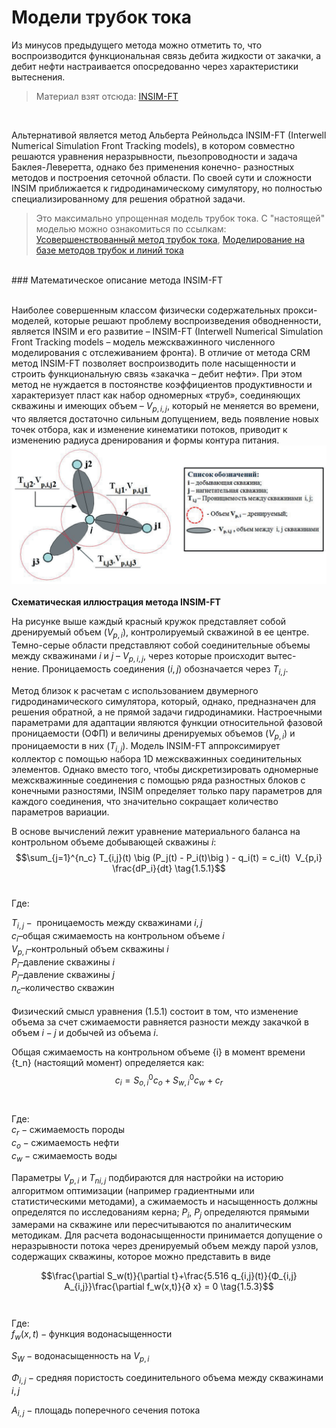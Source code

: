 
# Модели трубок тока

  

Из минусов предыдущего метода можно отметить то, что воспроизводится функциональная связь дебита жидкости от закачки, а дебит нефти настраивается опосредованно через характеристики вытеснения. <br>


> Материал взят отсюда: [INSIM-FT](https://togi.ru/wp-content/uploads/2022/05/6.pdf)

<br>

Альтернативой является метод Альберта Рейнольдса INSIM-FT (Interwell Numerical Simulation Front Tracking models), в котором совместно решаются уравнения неразрывности, пьезопроводности и задача Баклея-Леверетта, однако без применения конечно- разностных методов и построения сеточной области. По своей сути и сложности INSIM приближается к гидродинамическому симулятору, но полностью специализированному для решения обратной задачи.<br>
> Это максимально упрощенная модель трубок тока. С "настоящей" моделью можно ознакомиться по ссылкам: [Усовершенствованный метод трубок тока](https://cyberleninka.ru/article/n/usovershenstvovannyy-metod-trubok-toka-higginsa-leytona-dlya-modelirovaniya-zavodneniya-neftyanyh-mestorozhdeniy/viewer), [Моделирование на базе методов трубок и линий тока](https://cyberleninka.ru/article/n/modelirovanie-na-baze-metodov-trubok-i-liniy-toka/viewer)
<br>
### Математическое описание метода INSIM-FT<br>

<br>

Наиболее совершенным классом физически содержательных прокси-моделей, которые решают проблему воспроизведения обводненности, является INSIM и его развитие – INSIM-FT (Interwell Numerical Simulation Front Tracking models – модель межскважинного численного моделирования с отслеживанием фронта). В отличие от метода CRM метод INSIM-FT позволяет воспроизводить поле насыщенности и строить функциональную связь «закачка – дебит нефти». При этом метод не нуждается в постоянстве коэффициентов продуктивности и характеризует пласт как набор одномерных «труб», соединяющих скважины и имеющих объем – $V_{p,i,j}$, который не меняется во времени, что является достаточно сильным допущением, ведь появление новых точек отбора, как и изменение кинематики потоков, приводит к изменению радиуса дренирования и формы контура питания.<br>
![Схематическая иллюстрация метода INSIM-FT](../files/Pasted%20image%2020240131150324.png)<br>
<br>
**Схематическая иллюстрация метода INSIM-FT**<br>

На рисунке выше каждый красный кружок представляет собой дренируемый объем ($V_{p,i}$), контролируемый скважиной в ее центре. Темно-серые области представляют собой соединительные объемы между скважинами $i$ и $j$ – $V_{p,i,j}$, через которые происходит вытес- нение. Проницаемость соединения ($i, j$) обозначается через $T_{i,j}$.<br>

Метод близок к расчетам с использованием двумерного гидродинамического симулятора, который, однако, предназначен для решения обратной, а не прямой задачи гидродинамики. Настроечными параметрами для адаптации являются функции относительной фазовой проницаемости (ОФП) и величины дренируемых объемов ($V_{p,i}$) и проницаемости в них ($T_{i,j}$). Модель INSIM-FT аппроксимирует коллектор с помощью набора 1D межскважинных соединительных элементов. Однако вместо того, чтобы дискретизировать одномерные межскважинные соединения с помощью ряда разностных блоков с конечными разностями, INSIM определяет только пару параметров для каждого соединения, что значительно сокращает количество параметров вариации.<br>

В основе вычислений лежит уравнение материального баланса на контрольном объеме добывающей скважины $i$:<br>
$$\sum_{j=1}^{n_c} T_{i,j}(t) \big (P_j(t) - P_i(t)\big ) - q_i(t) = c_i(t)  V_{p,i} \frac{dP_i}{dt} \tag{1.5.1}$$<br>

Где:<br>

$T_{i,j} - \textrm{ проницаемость между скважинами } i, j$<br>
$c_i – \textrm{общая сжимаемость на контрольном объеме }i$<br>
$V_{p, i} – \textrm{контрольный объем скважины }i$<br>
$P_i – \textrm{давление скважины }i$<br>
$P_j – \textrm{давление скважины }j$<br>
$n_с– \textrm{количество скважин}$<br><br>
Физический смысл уравнения (1.5.1) состоит в том, что изменение объема за счет сжимаемости равняется разности между закачкой в объем $i-j$ и добычей из объема $i$. <br>

Общая сжимаемость на контрольном объеме {i} в момент времени {t_n} (настоящий момент) определяется как:<br>
$$c_i = S_{o,i}^0 c_o + S_{w,i}^0 c_w + c_r\tag{1.5.2}$$<br><br>
Где:<br>
$c_r - \textrm{сжимаемость породы}$<br>
$c_o - \textrm{сжимаемость нефти}$<br>
$c_w - \textrm{сжимаемость воды}$<br>

Параметры $V_{p,i}$ и $T_{n i,j}$ подбираются для настройки на историю алгоритмом оптимизации (например градиентными или статистическими методами), а сжимаемость и насыщенность должны определятся по исследованиям керна; $P_i$, $P_j$ определяются прямыми замерами на скважине или пересчитываются по аналитическим методикам. Для расчета водонасыщенности принимается допущение о неразрывности потока через дренируемый объем между парой узлов, содержащих скважины, которое можно представить в виде<br>

$$\frac{\partial S_w(t)}{\partial t}+\frac{5.516 q_{i,j}(t)}{Φ_{i,j} A_{i,j}}\frac{\partial f_w(x,t)}{∂ x} = 0 \tag{1.5.3}$$<br><br>
Где:<br>
$f_w(x,t) - \textrm{функция водонасыщенности}$<br>

$S_W - \textrm{водонасыщенность на } V_{p,i}$<br>

$Φ_{i,j} - \textrm{средняя пористость соединительного объема между скважинами } i,j$<br>

$A_{i,j} - \textrm{площадь поперечного сечения потока}$<br>